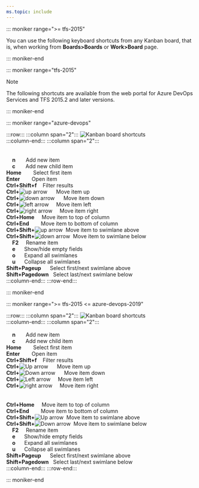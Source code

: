 ```yaml
---
ms.topic: include
---
```



<a id="kanban-board-shortcuts"></a>

::: moniker range=">= tfs-2015"

You can use the following keyboard shortcuts from any Kanban board, that is, when working from **Boards>Boards** or **Work>Board** page.  

::: moniker-end

::: moniker range="tfs-2015"

> [!NOTE]  
> The following shortcuts are available from the web portal for Azure DevOps Services and TFS 2015.2 and later versions. 

::: moniker-end



::: moniker range="azure-devops"

:::row:::
   :::column span="2":::
      ![Kanban board shortcuts](/azure/devops/media/keyboard-shortcuts/kanban-board-shortcuts-cloud.png)  
   :::column-end:::
   :::column span="2":::
      <br/><br/><br/>
      &nbsp;&nbsp;&nbsp;&nbsp;**n**&nbsp;&nbsp;&nbsp;&nbsp;&nbsp;&nbsp;&nbsp;Add new item <br/>
      &nbsp;&nbsp;&nbsp;&nbsp;**c**&nbsp;&nbsp;&nbsp;&nbsp;&nbsp;&nbsp;&nbsp;Add new child item<br/>
      **Home**&nbsp;&nbsp;&nbsp;&nbsp;&nbsp;&nbsp;&nbsp;&nbsp;Select first item <br/>
      **Enter**&nbsp;&nbsp;&nbsp;&nbsp;&nbsp;&nbsp;&nbsp;&nbsp;Open item<br/>
      **Ctrl+Shift+f**&nbsp;&nbsp;&nbsp;&nbsp;Filter results<br/>
      **Ctrl+**![up arrow](/azure/devops/boards/media/icons/Arrow_Up.png) &nbsp;&nbsp;&nbsp;&nbsp;&nbsp;Move item up<br/>
      **Ctrl+**![down arrow](/azure/devops/boards/media/icons/Arrow_Down.png)&nbsp;&nbsp;&nbsp;&nbsp;&nbsp;&nbsp;Move item down<br/>
      **Ctrl+**![left arrow](/azure/devops/boards/media/icons/Arrow_Next.png)&nbsp;&nbsp;&nbsp;&nbsp;&nbsp;Move item left<br/>
      **Ctrl+**![right arrow](/azure/devops/boards/media/icons/Arrow_Previous.png)&nbsp;&nbsp;&nbsp;&nbsp;&nbsp;Move item right<br/>
      **Ctrl+Home**&nbsp;&nbsp;&nbsp;&nbsp;&nbsp;Move item to top of column<br/>
      **Ctrl+End**&nbsp;&nbsp;&nbsp;&nbsp;&nbsp;&nbsp;&nbsp;&nbsp;Move item to bottom of column<br/>
      **Ctrl+Shift+**![up arrow](/azure/devops/boards/media/icons/Arrow_Up.png)&nbsp;&nbsp;Move item to swimlane above<br/>
      **Ctrl+Shift+**![down arrow](/azure/devops/boards/media/icons/Arrow_Down.png)&nbsp;&nbsp;Move item to swimlane below <br/>
      &nbsp;&nbsp;&nbsp;&nbsp;**F2**&nbsp;&nbsp;&nbsp;&nbsp;&nbsp;Rename item<br/>
      &nbsp;&nbsp;&nbsp;&nbsp;**e**&nbsp;&nbsp;&nbsp;&nbsp;&nbsp;&nbsp;Show/hide empty fields<br/>
      &nbsp;&nbsp;&nbsp;&nbsp;**o**&nbsp;&nbsp;&nbsp;&nbsp;&nbsp;&nbsp;Expand all swimlanes<br/>
      &nbsp;&nbsp;&nbsp;&nbsp;**u**&nbsp;&nbsp;&nbsp;&nbsp;&nbsp;&nbsp;Collapse all swimlanes<br/>
      **Shift+Pageup**&nbsp;&nbsp;&nbsp;&nbsp;&nbsp;&nbsp;Select first/next swimlane above<br/>
      **Shift+Pagedown**&nbsp;&nbsp;&nbsp;Select last/next swimlane below<br/>
   :::column-end:::
:::row-end:::


::: moniker-end



::: moniker range=">= tfs-2015 <= azure-devops-2019"

:::row:::
   :::column span="2":::
      ![Kanban board shortcuts](/azure/devops/media/keyboard-shortcuts/kanban-board-shortcuts.png)  
   :::column-end:::
   :::column span="2":::
      <br/><br/>
      &nbsp;&nbsp;&nbsp;&nbsp;**n**&nbsp;&nbsp;&nbsp;&nbsp;&nbsp;&nbsp;&nbsp;Add new item <br/>
      &nbsp;&nbsp;&nbsp;&nbsp;**c**&nbsp;&nbsp;&nbsp;&nbsp;&nbsp;&nbsp;&nbsp;Add new child item<br/>
      **Home**&nbsp;&nbsp;&nbsp;&nbsp;&nbsp;&nbsp;&nbsp;&nbsp;Select first item <br/>
      **Enter**&nbsp;&nbsp;&nbsp;&nbsp;&nbsp;&nbsp;&nbsp;&nbsp;Open item<br/>
      **Ctrl+Shift+f**&nbsp;&nbsp;&nbsp;&nbsp;Filter results<br/>
      **Ctrl+**<img src="/azure/devops/boards/media/icons/Arrow_Up.png" alt="Up arrow"/> &nbsp;&nbsp;&nbsp;&nbsp;&nbsp;Move item up<br/>
      **Ctrl+**<img src="/azure/devops/boards/media/icons/Arrow_Down.png" alt="Down arrow"/>&nbsp;&nbsp;&nbsp;&nbsp;&nbsp;&nbsp;Move item down<br/>
      **Ctrl+**<img src="/azure/devops/boards/media/icons/Arrow_Next.png" alt="Left arrow"/>&nbsp;&nbsp;&nbsp;&nbsp;&nbsp;Move item left<br/>
      **Ctrl+**<img src="/azure/devops/boards/media/icons/Arrow_Previous.png" alt="right arrow"/>&nbsp;&nbsp;&nbsp;&nbsp;&nbsp;Move item right<br/><br/><br/>
      **Ctrl+Home**&nbsp;&nbsp;&nbsp;&nbsp;&nbsp;Move item to top of column<br/>
      **Ctrl+End**&nbsp;&nbsp;&nbsp;&nbsp;&nbsp;&nbsp;&nbsp;&nbsp;Move item to bottom of column<br/>
      **Ctrl+Shift+**<img src="/azure/devops/boards/media/icons/Arrow_Up.png" alt="Up arrow"/>&nbsp;&nbsp;Move item to swimlane above<br/>
      **Ctrl+Shift+**<img src="/azure/devops/boards/media/icons/Arrow_Down.png" alt="Down arrow"/>&nbsp;&nbsp;Move item to swimlane below <br/>
      &nbsp;&nbsp;&nbsp;&nbsp;**F2**&nbsp;&nbsp;&nbsp;&nbsp;&nbsp;Rename item<br/>
      &nbsp;&nbsp;&nbsp;&nbsp;**e**&nbsp;&nbsp;&nbsp;&nbsp;&nbsp;&nbsp;Show/hide empty fields<br/>
      &nbsp;&nbsp;&nbsp;&nbsp;**o**&nbsp;&nbsp;&nbsp;&nbsp;&nbsp;&nbsp;Expand all swimlanes<br/>
      &nbsp;&nbsp;&nbsp;&nbsp;**u**&nbsp;&nbsp;&nbsp;&nbsp;&nbsp;&nbsp;Collapse all swimlanes<br/>
      **Shift+Pageup**&nbsp;&nbsp;&nbsp;&nbsp;&nbsp;&nbsp;Select first/next swimlane above<br/>
      **Shift+Pagedown**&nbsp;&nbsp;&nbsp;Select last/next swimlane below<br/>
   :::column-end:::
:::row-end:::


::: moniker-end